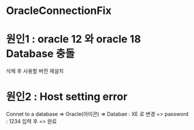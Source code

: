 # OracleConnectionFix

# 원인1 : oracle 12 와 oracle 18 Database 충돌
삭제 후 사용할 버전 재설치

# 원인2 : Host setting error
Connet to a database => Oracle(아이콘) => Databae : XE 로 변경 => password : 1234 입력 후 => 완료


